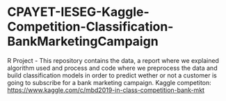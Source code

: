 # CPAYET-IESEG-Kaggle-Competition-Classification-BankMarketingCampaign
R Project - This repository contains the data, a report where we explained algorithm used and process and code where we preprocess the data and build classification models in order to predict wether or not a customer is going to subscribe for a bank marketing campaign. Kaggle competiton: https://www.kaggle.com/c/mbd2019-in-class-competition-bank-mkt
